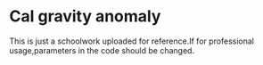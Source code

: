 # Cal gravity anomaly
This is just a schoolwork uploaded for reference.If for professional usage,parameters in the code should be changed.

